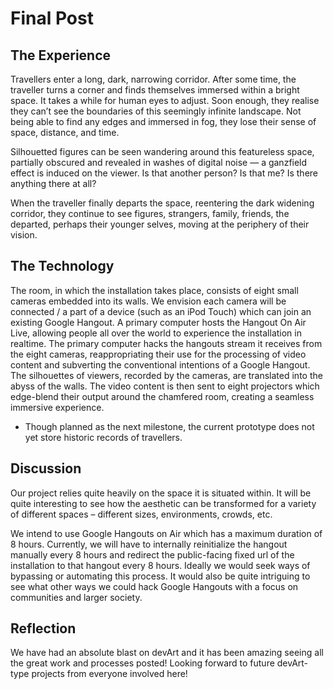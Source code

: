 # Final Post
## The Experience
Travellers enter a long, dark, narrowing corridor. After some time, the traveller turns a corner and finds themselves immersed within a bright space. It takes a while for human eyes to adjust. Soon enough, they realise they can’t see the boundaries of this seemingly infinite landscape. Not being able to find any edges and immersed in fog, they lose their sense of space, distance, and time. 

Silhouetted figures can be seen wandering around this featureless space, partially obscured and revealed in washes of digital noise — a ganzfield effect is induced on the viewer. Is that another person? Is that me? Is there anything there at all?

When the traveller finally departs the space, reentering the dark widening corridor, they continue to see figures, strangers, family, friends, the departed, perhaps their younger selves, moving at the periphery of their vision.

## The Technology
The room, in which the installation takes place, consists of eight small cameras embedded into its walls. We envision each camera will be connected / a part of a device (such as an iPod Touch) which can join an existing Google Hangout. A primary computer hosts the Hangout On Air Live, allowing people all over the world to experience the installation in realtime. The primary computer hacks the hangouts stream it receives from the eight cameras, reappropriating their use for the processing of video content and subverting the conventional intentions of a Google Hangout. The silhouettes of viewers, recorded by the cameras, are translated into the abyss of the walls. The video content is then sent to eight projectors which edge-blend their output around the chamfered room, creating a seamless immersive experience. 
 * Though planned as the next milestone, the current prototype does not yet store historic records of travellers.

## Discussion
Our project relies quite heavily on the space it is situated within. It will be quite interesting to see how the aesthetic can be transformed for a variety of different spaces – different sizes, environments, crowds, etc.

We intend to use Google Hangouts on Air which has a maximum duration of 8 hours. Currently, we will have to internally reinitialize the hangout manually every 8 hours and redirect the public-facing fixed url of the installation to that hangout every 8 hours. Ideally we would seek ways of bypassing or automating this process. It would also be quite intriguing to see what other ways we could hack Google Hangouts with a focus on communities and larger society.

## Reflection
We have had an absolute blast on devArt and it has been amazing seeing all the great work and processes posted! Looking forward to future devArt-type projects from everyone involved here!